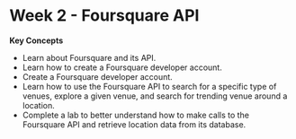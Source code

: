 # Week 2 - Foursquare API

**Key Concepts**

* Learn about Foursquare and its API.
* Learn how to create a Foursquare developer account.
* Create a Foursquare developer account.
* Learn how to use the Foursquare API to search for a specific type of venues, explore a given venue, and search for trending venue around a location.
* Complete a lab to better understand how to make calls to the Foursquare API and retrieve location data from its database.
